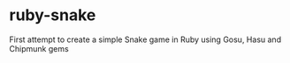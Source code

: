 # ruby-snake

First attempt to create a simple Snake game in Ruby using Gosu, Hasu and Chipmunk gems
